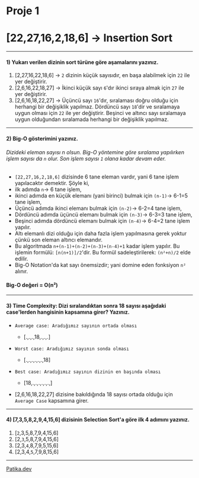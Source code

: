 # Proje 1

# [22,27,16,2,18,6] -> Insertion Sort
***
#### 1) Yukarı verilen dizinin sort türüne göre aşamalarını yazınız.

1. [2,27,16,22,18,6] -> ```2``` dizinin küçük sayısıdır, en başa alabilmek için ```22``` ile yer değiştirir.
2. [2,6,16,22,18,27] -> İkinci küçük sayı ```6```'dır ikinci sıraya almak için ```27``` ile yer değiştirir.
3. [2,6,16,18,22,27] -> Üçüncü sayı ```16```'dır, sıralaması doğru olduğu için herhangi bir değişiklik yapılmaz. Dördüncü sayı ```18```'dir ve sıralamaya uygun olması için ```22``` ile yer değiştirir. Beşinci ve altıncı sayı sıralamaya uygun olduğundan sıralamada herhangi bir değişiklik yapılmaz.
*** 
#### 2) Big-O gösterimini yazınız.
###### Dizideki eleman sayısı n olsun. Big-O yöntemine göre sıralama yapılırken işlem sayısı da ```n``` olur. Son işlem sayısı ```1``` olana kadar devam eder.
- ```[22,27,16,2,18,6]``` dizisinde 6 tane eleman vardır, yani 6 tane işlem yapılacaktır demektir. Şöyle ki,
- ilk adımda ```n```-> 6 tane işlem,
- ikinci adımda en küçük elemanı (yani birinci) bulmak için ```(n-1)```-> 6-1=5 tane işlem,
- Üçüncü adımda ikinci elemanı bulmak için ```(n-2)```-> 6-2=4 tane işlem,
- Dördüncü adımda üçüncü elemanı bulmak için ```(n-3)```-> 6-3=3 tane işlem,
- Beşinci adımda dördüncü elemanı bulmak için ```(n-4)```-> 6-4=2 tane işlem yapılır.
- Altı elemanlı dizi olduğu için daha fazla işlem yapılmasına gerek yoktur çünkü son eleman altıncı elemandır. 
- Bu algoritmada ```n+(n-1)+(n-2)+(n-3)+(n-4)+1``` kadar işlem yapılır. Bu işlemin formülü: ```[n(n+1)]/2```'dir. Bu formül sadeleştirilerek: ```(n²+n)/2``` elde edilir.
- Big-O Notation'da kat sayı önemsizdir; yani domine eden fonksiyon ```n²``` alınır.
#### Big-O değeri = O(n²)
* * *
#### 3) Time Complexity: Dizi sıralandıktan sonra 18 sayısı aşağıdaki case'lerden hangisinin kapsamına girer? Yazınız.

- ```Average case: Aradığımız sayının ortada olması```
  - [.,.,.,18,.,.,.] 
- ```Worst case: Aradığımız sayının sonda olması```
  - [.,.,.,.,.,.,18]
- ```Best case: Aradığımız sayının dizinin en başında olması```
  - [18,.,.,.,.,.,.,]
 
- [2,6,16,18,22,27] dizisine bakıldığında 18 sayısı ortada olduğu için ```Average Case``` kapsamına girer.
***
#### 4) [7,3,5,8,2,9,4,15,6] dizisinin Selection Sort'a göre ilk 4 adımını yazınız.
1. [```2```,3,5,8,7,9,4,15,6]
2. [2,```3```,5,8,7,9,4,15,6]
3. [2,3,```4```,8,7,9,5,15,6]
4. [2,3,4,```5```,7,9,8,15,6]

***
[Patika.dev](https://www.patika.dev/tr)
